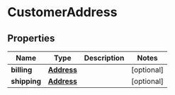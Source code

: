 

# CustomerAddress


## Properties

| Name | Type | Description | Notes |
|------------ | ------------- | ------------- | -------------|
|**billing** | [**Address**](Address.md) |  |  [optional] |
|**shipping** | [**Address**](Address.md) |  |  [optional] |



